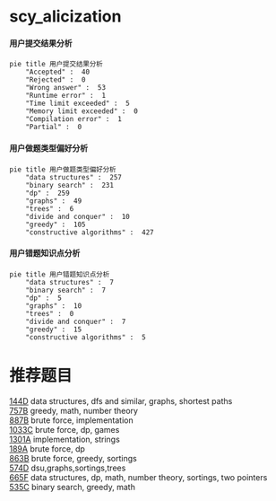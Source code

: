 # scy_alicization

<!-- tabs:start -->



#### **用户提交结果分析**

```mermaid
pie title 用户提交结果分析
    "Accepted" :  40
    "Rejected" :  0
    "Wrong answer" :  53
    "Runtime error" :  1
    "Time limit exceeded" :  5
    "Memory limit exceeded" :  0
    "Compilation error" :  1
    "Partial" :  0
```

#### **用户做题类型偏好分析**

```mermaid
pie title 用户做题类型偏好分析
    "data structures" :  257
    "binary search" :  231
    "dp" :  259
    "graphs" :  49
    "trees" :  6
    "divide and conquer" :  10
    "greedy" :  105
    "constructive algorithms" :  427
```
#### **用户错题知识点分析**

```mermaid
pie title 用户错题知识点分析
    "data structures" :  7
    "binary search" :  7
    "dp" :  5
    "graphs" :  10
    "trees" :  0
    "divide and conquer" :  7
    "greedy" :  15
    "constructive algorithms" :  5
```



<!-- tabs:end -->
# 推荐题目
[144D](https://codeforces.com/contest/144/problem/D)		data structures,
                        dfs and similar,
                        graphs,
                        shortest paths		  
[757B](https://codeforces.com/contest/757/problem/B)		greedy,
                        math,
                        number theory		  
[887B](https://codeforces.com/contest/887/problem/B)		brute force,
                        implementation		  
[1033C](https://codeforces.com/contest/1033/problem/C)		brute force,
                        dp,
                        games		  
[1301A](https://codeforces.com/contest/1301/problem/A)		implementation,
                        strings		  
[189A](https://codeforces.com/contest/189/problem/A)		brute force,
                        dp		  
[863B](https://codeforces.com/contest/863/problem/B)		brute force,
                        greedy,
                        sortings		  
[574D](https://codeforces.com/contest/574/problem/D)		dsu,graphs,sortings,trees		  
[665F](https://codeforces.com/contest/665/problem/F)		data structures,
                        dp,
                        math,
                        number theory,
                        sortings,
                        two pointers		  
[535C](https://codeforces.com/contest/535/problem/C)		binary search,
                        greedy,
                        math		  
